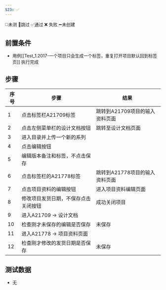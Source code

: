 ```yaml
---
S23: ✅
---
```

◻️未测    🚫跳过     ✅通过    ❌ 失败    ➖未创建

## 前置条件

- 用例[[Test_1.2017-一个项目只会生成一个标签，重复打开项目默认回到标签页]] 执行完成

## 步骤

| 序号  | 步骤                 | 结果                 |
| --- | ------------------ | ------------------ |
| 1   | 点击标签栏A21709标签      | 跳转到A21709项目的输入资料页面 |
| 2   | 点击左侧菜单栏的设计文档按钮     | 跳转至设计文档页面          |
| 3   | 进入目录并上传一个新的系列      |                    |
| 4   | 点击编辑按钮             |                    |
| 5   | 编辑版本备注和标签，不点击保存    |                    |
| 6   | 点击标签栏的A21778标签     | 跳转到A21778项目的输入资料页面 |
| 7   | 点击项目资料的编辑按钮        | 进入项目资料编辑页面         |
| 8   | 修改项目发货日期，不保存点击关闭按钮 | 成功关闭项目             |
| 9   | 进入A21709 -> 设计文档   |                    |
| 10  | 检查刚才未保存的编辑是否保存     | 未保存                |
| 11  | 进入A21778 -> 项目资料页面 |                    |
| 12  | 检查刚才修改的发货日期是否保存    | 未保存                |

## 测试数据

- 无
